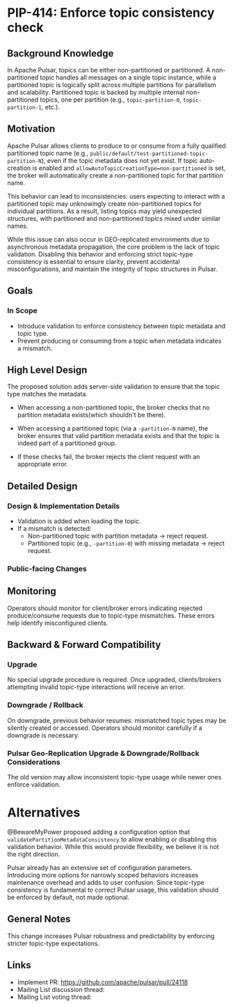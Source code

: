 # PIP-414: Enforce topic consistency check

## Background Knowledge

In Apache Pulsar, topics can be either non-partitioned or partitioned. A non-partitioned topic handles all messages on a
single topic instance, while a partitioned topic is logically split across multiple partitions for parallelism and
scalability. Partitioned topic is backed by multiple internal non-partitioned topics, one per partition (e.g.,
`topic-partition-0`, `topic-partition-1`, etc.).

## Motivation

Apache Pulsar allows clients to produce to or consume from a fully qualified partitioned topic name (e.g.,
`public/default/test-partitioned-topic-partition-N`), even if the topic metadata does not yet exist. If topic
auto-creation is enabled and `allowAutoTopicCreationType=non-partitioned` is set, the broker will automatically create a
non-partitioned topic for that partition name.

This behavior can lead to inconsistencies: users expecting to interact with a partitioned topic may unknowingly create
non-partitioned topics for individual partitions. As a result, listing topics may yield unexpected structures, with
partitioned and non-partitioned topics mixed under similar names.

While this issue can also occur in GEO-replicated environments due to asynchronous metadata propagation, the core
problem is the lack of topic validation. Disabling this behavior and enforcing
strict topic-type consistency is essential to ensure clarity, prevent accidental misconfigurations, and maintain the
integrity of topic structures in Pulsar.

## Goals

### In Scope

- Introduce validation to enforce consistency between topic metadata and topic type.
- Prevent producing or consuming from a topic when metadata indicates a mismatch.

## High Level Design

The proposed solution adds server-side validation to ensure that the topic type matches the metadata.

- When accessing a non-partitioned topic, the broker checks that no partition metadata exists(which shouldn't be there).
- When accessing a partitioned topic (via a `-partition-N` name), the broker ensures that valid partition metadata
  exists and that the topic is indeed part of a partitioned group.

- If these checks fail, the broker rejects the client request with an appropriate error.

## Detailed Design

### Design & Implementation Details

- Validation is added when loading the topic.
- If a mismatch is detected:
    - Non-partitioned topic with partition metadata → reject request.
    - Partitioned topic (e.g., `-partition-0`) with missing metadata → reject request.

### Public-facing Changes

## Monitoring

Operators should monitor for client/broker errors indicating rejected produce/consume requests due to topic-type mismatches.
These errors help identify misconfigured clients.

## Backward & Forward Compatibility

### Upgrade

No special upgrade procedure is required. Once upgraded, clients/brokers attempting invalid topic-type interactions will
receive an error.

### Downgrade / Rollback

On downgrade, previous behavior resumes: mismatched topic types may be silently created or accessed. Operators should
monitor carefully if a downgrade is necessary.

### Pulsar Geo-Replication Upgrade & Downgrade/Rollback Considerations

The old version may allow inconsistent topic-type usage while newer ones enforce validation.

# Alternatives

@BewareMyPower proposed adding a configuration option that `validatePartitionMetadataConsistency` to allow enabling or
disabling this validation behavior. While this would provide flexibility, we believe it is not the right direction.

Pulsar already has an extensive set of configuration parameters. Introducing more options for narrowly scoped behaviors
increases maintenance overhead and adds to user confusion. Since topic-type consistency is fundamental to correct Pulsar
usage, this validation should be enforced by default, not made optional.

## General Notes

This change increases Pulsar robustness and predictability by enforcing stricter topic-type expectations.

## Links

* Implement PR: https://github.com/apache/pulsar/pull/24118
* Mailing List discussion thread:
* Mailing List voting thread:

